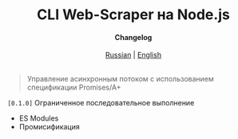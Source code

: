 <div align="center">
<h1> CLI Web-Scraper на Node.js</h1>
<h4> Changelog </h4>
    <a href="https://github.com/echo-vladimir/web-scrap3r/blob/main/readMe/log.ru.md">Russian</a> | 
    <a href="https://github.com/echo-vladimir/web-scrap3r/blob/main/readMe/log.en.md">English</a>
</div>
</br>

> Управление асинхронным потоком с использованием спецификации Promises/A+

<code>[0.1.0]</code> Ограниченное последовательное выполнение
* ES Modules
* Промисификация